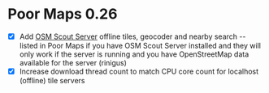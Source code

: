 Poor Maps 0.26
==============

* [x] Add [OSM Scout Server][0.26a] offline tiles, geocoder and nearby
      search -- listed in Poor Maps if you have OSM Scout Server
      installed and they will only work if the server is running and you
      have OpenStreetMap data available for the server (rinigus)
* [x] Increase download thread count to match CPU core count for
      localhost (offline) tile servers

[0.26a]: https://openrepos.net/content/rinigus/osm-scout-server
